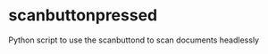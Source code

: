 scanbuttonpressed
=================

Python script to use the scanbuttond to scan documents headlessly

